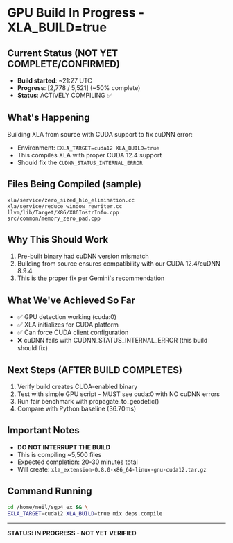 # GPU Build In Progress - XLA_BUILD=true

## Current Status (NOT YET COMPLETE/CONFIRMED)
- **Build started**: ~21:27 UTC
- **Progress**: [2,778 / 5,521] (~50% complete)
- **Status**: ACTIVELY COMPILING ✅

## What's Happening
Building XLA from source with CUDA support to fix cuDNN error:
- Environment: `EXLA_TARGET=cuda12 XLA_BUILD=true`
- This compiles XLA with proper CUDA 12.4 support
- Should fix the `CUDNN_STATUS_INTERNAL_ERROR`

## Files Being Compiled (sample)
```
xla/service/zero_sized_hlo_elimination.cc
xla/service/reduce_window_rewriter.cc  
llvm/lib/Target/X86/X86InstrInfo.cpp
src/common/memory_zero_pad.cpp
```

## Why This Should Work
1. Pre-built binary had cuDNN version mismatch
2. Building from source ensures compatibility with our CUDA 12.4/cuDNN 8.9.4
3. This is the proper fix per Gemini's recommendation

## What We've Achieved So Far
- ✅ GPU detection working (cuda:0)
- ✅ XLA initializes for CUDA platform  
- ✅ Can force CUDA client configuration
- ❌ cuDNN fails with CUDNN_STATUS_INTERNAL_ERROR (this build should fix)

## Next Steps (AFTER BUILD COMPLETES)
1. Verify build creates CUDA-enabled binary
2. Test with simple GPU script - MUST see cuda:0 with NO cuDNN errors
3. Run fair benchmark with propagate_to_geodetic()
4. Compare with Python baseline (36.70ms)

## Important Notes
- **DO NOT INTERRUPT THE BUILD**
- This is compiling ~5,500 files
- Expected completion: 20-30 minutes total
- Will create: `xla_extension-0.8.0-x86_64-linux-gnu-cuda12.tar.gz`

## Command Running
```bash
cd /home/neil/sgp4_ex && \
EXLA_TARGET=cuda12 XLA_BUILD=true mix deps.compile
```

---
**STATUS: IN PROGRESS - NOT YET VERIFIED**